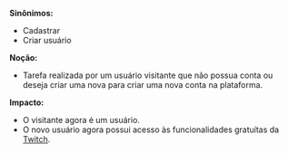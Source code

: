 **Sinônimos:**
* Cadastrar
* Criar usuário

**Noção:**
* Tarefa realizada por um usuário visitante que não possua conta ou deseja criar uma nova para criar uma nova conta na plataforma.

**Impacto:**
* O visitante agora é um usuário.
* O novo usuário agora possui acesso às funcionalidades gratuítas da [Twitch](Twitch).
